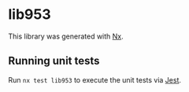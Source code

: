 # lib953

This library was generated with [Nx](https://nx.dev).

## Running unit tests

Run `nx test lib953` to execute the unit tests via [Jest](https://jestjs.io).
